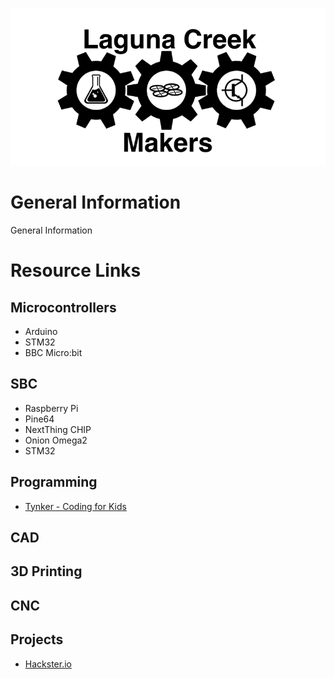 ![Laguna Creek Makers](misc/images/Laguna_Creek_Makers.png)

# General Information
General Information


# Resource Links


## Microcontrollers

- Arduino
- STM32
- BBC Micro:bit


## SBC

- Raspberry Pi
- Pine64
- NextThing CHIP
- Onion Omega2
- STM32

## Programming
- [Tynker - Coding for Kids](https://www.tynker.com/)


## CAD


## 3D Printing


## CNC


## Projects
- [Hackster.io](https://www.hackster.io/)


